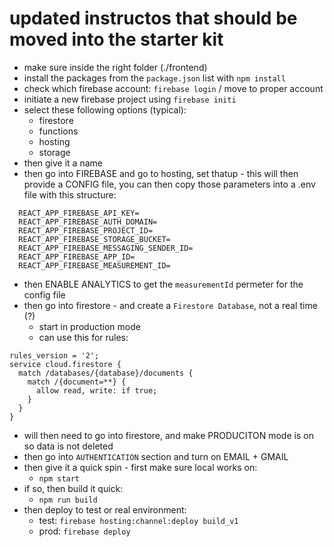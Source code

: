 # updated instructos that should be moved into the starter kit 

- make sure inside the right folder (./frontend)
- install the packages from the `package.json` list with `npm install` 
- check which firebase account: `firebase login` / move to proper account
- initiate a new firebase project using `firebase initi` 
- select these following options (typical): 
    - firestore 
    - functions
    - hosting 
    - storage
- then give it a name 
- then go into FIREBASE and go to hosting, set thatup - this will then provide a CONFIG file, you can then copy those parameters into a .env file with this structure: 
```
  REACT_APP_FIREBASE_API_KEY= 
  REACT_APP_FIREBASE_AUTH_DOMAIN= 
  REACT_APP_FIREBASE_PROJECT_ID= 
  REACT_APP_FIREBASE_STORAGE_BUCKET= 
  REACT_APP_FIREBASE_MESSAGING_SENDER_ID= 
  REACT_APP_FIREBASE_APP_ID= 
  REACT_APP_FIREBASE_MEASUREMENT_ID= 
```
- then ENABLE ANALYTICS to get the `measurementId` permeter for the config file
- then go into firestore - and create a `Firestore Database`, not a real time (?) 
    - start in production mode 
    - can use this for rules:
```
rules_version = '2';
service cloud.firestore {
  match /databases/{database}/documents {
    match /{document=**} {
      allow read, write: if true;
    }
  }
}
```
- will then need to go into firestore, and make PRODUCITON mode is on so data is not deleted
- then go into `AUTHENTICATION` section and turn on EMAIL + GMAIL 
- then give it a quick spin - first make sure local works on: 
    - `npm start` 
- if so, then build it quick: 
    - `npm run build` 
- then deploy to test or real environment: 
    - test: `firebase hosting:channel:deploy build_v1` 
    - prod: `firebase deploy` 
